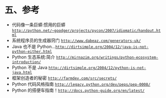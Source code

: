 # 五、参考

*   代码像一条巨蟒:惯用的巨蟒 [`http://python.net/~goodger/projects/pycon/2007/idiomatic/handout.html`](http://python.net/%7Egoodger/projects/pycon/2007/idiomatic/handout.html)
*   系统程序员的生成器窍门 [`http://www.dabeaz.com/generators-uk/`](http://www.dabeaz.com/generators-uk/)
*   Java 也不是 Python…[`http://dirtsimple.org/2004/12/java-is-not-python-either.html`](http://dirtsimple.org/2004/12/java-is-not-python-either.html)
*   Python 生态系统:简介 [`http://mirnazim.org/writings/python-ecosystem-introduction/`](http://mirnazim.org/writings/python-ecosystem-introduction/)
*   Python 不是 Java [`http://dirtsimple.org/2004/12/python-is-not-java.html`](http://dirtsimple.org/2004/12/python-is-not-java.html)
*   框架创造者的秘密 [`http://farmdev.com/src/secrets/`](http://farmdev.com/src/secrets/)
*   Python 代码风格指南 [`http://legacy.python.org/dev/peps/pep-0008/`](http://legacy.python.org/dev/peps/pep-0008/)
*   Python 的搭便车指南！[`http://docs.python-guide.org/en/latest/`](http://docs.python-guide.org/en/latest/)